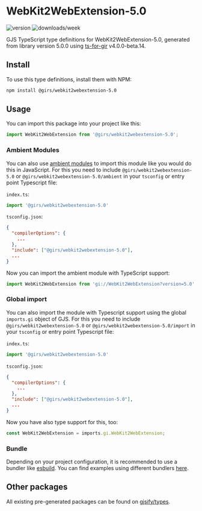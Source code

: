 
# WebKit2WebExtension-5.0

![version](https://img.shields.io/npm/v/@girs/webkit2webextension-5.0)
![downloads/week](https://img.shields.io/npm/dw/@girs/webkit2webextension-5.0)


GJS TypeScript type definitions for WebKit2WebExtension-5.0, generated from library version 5.0.0 using [ts-for-gir](https://github.com/gjsify/ts-for-gir) v4.0.0-beta.14.


## Install

To use this type definitions, install them with NPM:
```bash
npm install @girs/webkit2webextension-5.0
```

## Usage

You can import this package into your project like this:
```ts
import WebKit2WebExtension from '@girs/webkit2webextension-5.0';
```

### Ambient Modules

You can also use [ambient modules](https://github.com/gjsify/ts-for-gir/tree/main/packages/cli#ambient-modules) to import this module like you would do this in JavaScript.
For this you need to include `@girs/webkit2webextension-5.0` or `@girs/webkit2webextension-5.0/ambient` in your `tsconfig` or entry point Typescript file:

`index.ts`:
```ts
import '@girs/webkit2webextension-5.0'
```

`tsconfig.json`:
```json
{
  "compilerOptions": {
    ...
  },
  "include": ["@girs/webkit2webextension-5.0"],
  ...
}
```

Now you can import the ambient module with TypeScript support: 

```ts
import WebKit2WebExtension from 'gi://WebKit2WebExtension?version=5.0';
```

### Global import

You can also import the module with Typescript support using the global `imports.gi` object of GJS.
For this you need to include `@girs/webkit2webextension-5.0` or `@girs/webkit2webextension-5.0/import` in your `tsconfig` or entry point Typescript file:

`index.ts`:
```ts
import '@girs/webkit2webextension-5.0'
```

`tsconfig.json`:
```json
{
  "compilerOptions": {
    ...
  },
  "include": ["@girs/webkit2webextension-5.0"],
  ...
}
```

Now you have also type support for this, too:

```ts
const WebKit2WebExtension = imports.gi.WebKit2WebExtension;
```

### Bundle

Depending on your project configuration, it is recommended to use a bundler like [esbuild](https://esbuild.github.io/). You can find examples using different bundlers [here](https://github.com/gjsify/ts-for-gir/tree/main/examples).

## Other packages

All existing pre-generated packages can be found on [gjsify/types](https://github.com/gjsify/types).


